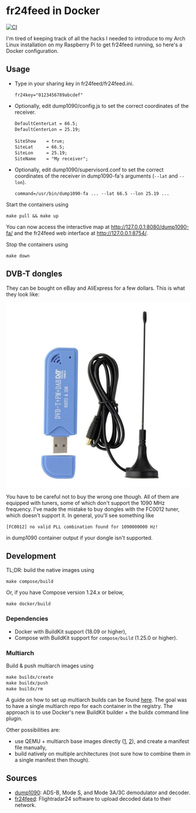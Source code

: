 fr24feed in Docker
==================

[![CI](https://github.com/egor-tensin/fr24feed/actions/workflows/ci.yml/badge.svg)](https://github.com/egor-tensin/fr24feed/actions/workflows/ci.yml)

I'm tired of keeping track of all the hacks I needed to introduce to my Arch
Linux installation on my Raspberry Pi to get fr24feed running, so here's a
Docker configuration.

Usage
-----

* Type in your sharing key in fr24feed/fr24feed.ini.

      fr24key="0123456789abcdef"

* Optionally, edit dump1090/config.js to set the correct coordinates of the
receiver.

      DefaultCenterLat = 66.5;
      DefaultCenterLon = 25.19;
      
      SiteShow    = true;
      SiteLat     = 66.5;
      SiteLon     = 25.19;
      SiteName    = "My receiver";

* Optionally, edit dump1090/supervisord.conf to set the correct coordinates of
the receiver in dump1090-fa's arguments (`--lat` and `--lon`).

      command=/usr/bin/dump1090-fa ... --lat 66.5 --lon 25.19 ...

Start the containers using

    make pull && make up

You can now access the interactive map at http://127.0.0.1:8080/dump1090-fa/
and the fr24feed web interface at http://127.0.0.1:8754/.

Stop the containers using

    make down

DVB-T dongles
-------------

They can be bought on eBay and AliExpress for a few dollars.
This is what they look like:

![DVB-T dongle example](doc/dongle.jpeg "DVB-T dongle")

You have to be careful not to buy the wrong one though.
All of them are equipped with tuners, some of which don't support the 1090 MHz
frequency.
I've made the mistake to buy dongles with the FC0012 tuner, which doesn't
support it.
In general, you'll see something like

    [FC0012] no valid PLL combination found for 1090000000 Hz!

in dump1090 container output if your dongle isn't supported.

Development
-----------

TL;DR: build the native images using

    make compose/build

Or, if you have Compose version 1.24.x or below,

    make docker/build

### Dependencies

* Docker with BuildKit support (18.09 or higher),
* Compose with BuildKit support for `compose/build` (1.25.0 or higher).

### Multiarch

Build & push multiarch images using

    make buildx/create
    make buildx/push
    make buildx/rm

A guide on how to set up multiarch builds can be found [here].
The goal was to have a single multiarch repo for each container in the
registry.
The approach is to use Docker's new BuildKit builder + the buildx command line
plugin.

Other possibilities are:
* use QEMU + multiarch base images directly ([1][1], [2][2]), and create a
manifest file manually,
* build natively on multiple architectures (not sure how to combine them in a
single manifest then though).

[here]: https://mirailabs.io/blog/multiarch-docker-with-buildx/
[1]: https://lobradov.github.io/Building-docker-multiarch-images/
[2]: https://ownyourbits.com/2018/06/27/running-and-building-arm-docker-containers-in-x86/

Sources
-------

* [dump1090]: ADS-B, Mode S, and Mode 3A/3C demodulator and decoder.
* [fr24feed]: Flightradar24 software to upload decoded data to their network.

[dump1090]: https://github.com/flightaware/dump1090
[fr24feed]: https://www.flightradar24.com/share-your-data
